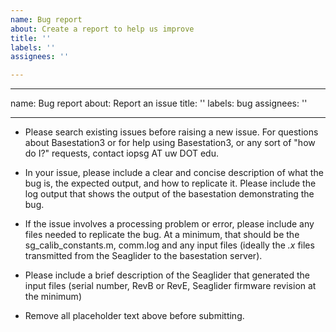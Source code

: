 ```yaml
---
name: Bug report
about: Create a report to help us improve
title: ''
labels: ''
assignees: ''

---
```


---
name: Bug report
about: Report an issue
title: ''
labels: bug
assignees: ''

---

* Please search existing issues before raising a new issue. For questions about
  Basestation3 or for help using Basestation3, or any sort of "how do I?"
  requests, contact iopsg AT uw DOT edu.

* In your issue, please include a clear and concise description of what the bug
  is, the expected output, and how to replicate it.  Please include the log
  output that shows the output of the basestation demonstrating the bug.
  
* If the issue involves a processing problem or error, please include any files
  needed to replicate the bug.  At a minimum, that
  should be the sg_calib_constants.m, comm.log and any input files (ideally the
  *.x* files transmitted from the Seaglider to the basestation server). 
  
* Please include a brief description of the Seaglider that generated the input
  files (serial number, RevB or RevE, Seaglider firmware revision at the minimum)
  
* Remove all placeholder text above before submitting.
